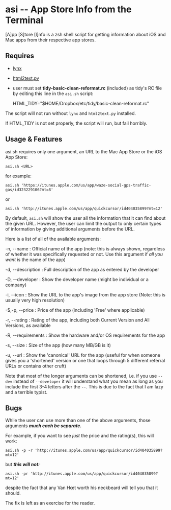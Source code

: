 # asi -- App Store Info from the Terminal #

[A]pp [S]tore [I]nfo is a zsh shell script for getting information about iOS and Mac apps from their respective app stores.

## Requires ##

* [lynx](http://lynx.browser.org)
* [html2text.py](https://github.com/aaronsw/html2text/)
* user must set **tidy-basic-clean-reformat.rc** (included) as tidy's RC file by editing this line in the `asi.sh` script:

	HTML_TIDY="$HOME/Dropbox/etc/tidy/basic-clean-reformat.rc"

The script will not run without `lynx` and `html2text.py` installed.

If HTML_TIDY is not set properly, the script will run, but fail horribly.

## Usage & Features ##

asi.sh requires only one argument, an URL to the Mac App Store or the iOS App Store:

	asi.sh <URL>

for example:

	asi.sh 'https://itunes.apple.com/us/app/waze-social-gps-traffic-gas/id323229106?mt=8'

or

	asi.sh 'http://itunes.apple.com/us/app/quickcursor/id404035899?mt=12'

By default, `asi.sh` will show the user all the information that it can find about the given URL. However, the user can limit the output to only certain types of information by giving additional arguments before the URL.

Here is a list of all of the available arguments:

-n, --name
: Official name of the app (note: this is always shown, regardless of whether it was specifically requested or not. Use this argument if *all you want* is the name of the app)

-d,	--description
: Full description of the app as entered by the developer

-D, --developer
: Show the developer name (might be individual or a company)

-i, --icon
: Show the URL to the app's image from the app store (Note: this is usually very high resolution)

-$,-p, --price
: Price of the app (including 'Free' where applicable)

-r, --rating
: Rating of the app, including both Current Version and All Versions, as available

-R, --requirements
: Show the hardware and/or OS requirements for the app

-s, --size
: Size of the app (how many MB/GB is it)

-u, --url
: Show the 'canonical' URL for the app (useful for when someone gives you a 'shortened' version or one that loops through 5 different referral URLs or contains other cruft)
	
Note that most of the longer arguments can be shortened, i.e. if you use `--dev` instead of `--developer` it will understand what you mean as long as you include the first 3-4 letters after the `--`. This is due to the fact that I am lazy and a terrible typist.

## Bugs ##

While the user can use more than one of the above arguments, those arguments ***much each be separate.***

For example, if you want to see *just* the price and the rating(s), this will work:

	asi.sh -p -r 'http://itunes.apple.com/us/app/quickcursor/id404035899?mt=12'

but ***this will not:***

	asi.sh -pr 'http://itunes.apple.com/us/app/quickcursor/id404035899?mt=12'

despite the fact that any Van Hœt worth his neckbeard will tell you that it should.

The fix is left as an exercise for the reader.

